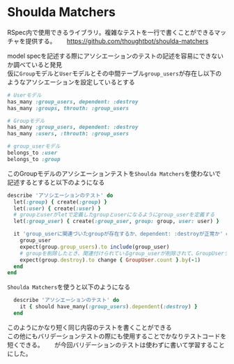 # Shoulda Matchers
RSpec内で使用できるライブラリ。複雑なテストを一行で書くことができるマッチャを提供する。　　
https://github.com/thoughtbot/shoulda-matchers

model specを記述する際にアソシエーションのテストの記述を容易にできないか調べていると発見  
仮に`Group`モデルと`User`モデルとその中間テーブル`group_users`が存在し以下のようなアソシエーションを設定しているとする
```ruby
# Userモデル
has_many :group_users, dependent: :destroy
has_many :groups, throuth: :group_users

# Groupモデル
has_many :group_users, dependent: :destroy
has_many :users, :throuth: :group_users

# group_userモデル
belongs_to :user
belongs_to :group
```
このGroupモデルのアソシエーションテストを`Shoulda Matchers`を使わないで記述するとすると以下のようになる
```ruby
describe 'アソシエーションのテスト' do
  let(:group) { create(:group) }
  let(:user) { create(:user) }
  # groupとuserがletで定義したgroupとuserになるようにgroup_userを定義する
  let(:group_user) { create(:group_user, group: group, user: user) }

  it 'group_userに関連づいたgroupが存在するか、dependent: :destroyが正常か' do
    group_user
    expect(group.group_users).to include(group_user)
    # groupを削除したとき、関連付けられているgroup_userが削除されて、GroupUserテーブルが1つ減っているかを検証
    expect(group.destroy).to change { GroupUser.count }.by(-1)
  end
end
```
`Shoulda Matchers`を使うと以下のようになる
```ruby
  describe 'アソシエーションのテスト' do
    it { should have_many(:group_users).dependent(:destroy) }
  end
```
このようにかなり短く同じ内容のテストを書くことができる  
この他にもバリデーションテストの際にも使用することでかなりテストコードを短くできる。　　
が今回バリデーションのテストは使わずに書いて学習することにした。　　
